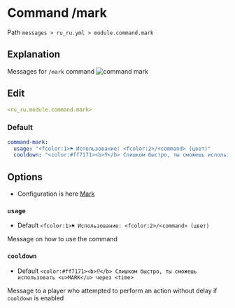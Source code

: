 # Command /mark
Path `messages > ru_ru.yml > module.command.mark`

## Explanation
Messages for `/mark` command
![command mark](/commandmark.gif)

## Edit
```yaml
<ru_ru.module.command.mark>
```

### Default
```yaml
command-mark:
  usage: "<fcolor:1>⚑ Использование: <fcolor:2>/<command> (цвет)"
  cooldown: "<color:#ff7171><b>⁉</b> Слишком быстро, ты сможешь использовать <u>MARK</u> через <time>"
```

## Options

- Configuration is here [Mark](/en/config/module/command/command-mark/)

### `usage`
- Default `<fcolor:1>⚑ Использование: <fcolor:2>/<command> (цвет)`

Message on how to use the command

### `cooldown`
- Default `<color:#ff7171><b>⁉</b> Слишком быстро, ты сможешь использовать <u>MARK</u> через <time>`

Message to a player who attempted to perform an action without delay if `cooldown` is enabled
